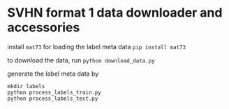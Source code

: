 # SVHN format 1 data downloader and accessories

install `mat73` for loading the label meta data
`pip install mat73`

to download the data, run
`python download_data.py`

generate the label meta data by
```
mkdir labels
python process_labels_train.py
python process_labels_test.py
```